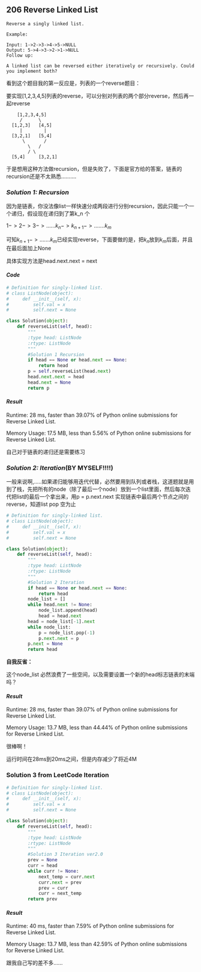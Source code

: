 ## 206 Reverse Linked List

```
Reverse a singly linked list.

Example:

Input: 1->2->3->4->5->NULL
Output: 5->4->3->2->1->NULL
Follow up:

A linked list can be reversed either iteratively or recursively. Could you implement both?
```



看到这个题目我的第一反应是，列表的一个reverse题目：

要实现[1,2,3,4,5]列表的reverse，可以分别对列表的两个部分reverse，然后再一起reverse

``` 
    [1,2,3,4,5]
     /		\
  [1,2,3]	[4,5]
  	 |		  |
  [3,2,1]	[5,4]
  	  \		  /
  	    \	/
  	    / \
  [5,4]     [3,2,1]
```

于是想用这种方法做recursion，但是失败了，下面是官方给的答案，链表的recursion还是不太熟悉..........

### *Solution 1: Recursion*

因为是链表，你没法像list一样快速分成两段进行分别recursion，因此只能一个一个递归，假设现在递归到了第k_n 个

$1->2->3->......k_n->k_{n+1}->.......k_m$

可知$k_{n+1}->.......k_m$已经实现reverse，下面要做的是，把$k_n$放到$k_m$后面，并且在最后面加上None

具体实现方法是head.next.next = next

#### *Code*

```python
# Definition for singly-linked list.
# class ListNode(object):
#     def __init__(self, x):
#         self.val = x
#         self.next = None

class Solution(object):
    def reverseList(self, head):
        """
        :type head: ListNode
        :rtype: ListNode
        """
        #Solution 1 Recursion
        if head == None or head.next == None:
            return head
        p = self.reverseList(head.next)
        head.next.next = head
        head.next = None
        return p
```



#### *Result*

Runtime: 28 ms, faster than 39.07% of Python online submissions for Reverse Linked List.

Memory Usage: 17.5 MB, less than 5.56% of Python online submissions for Reverse Linked List.



自己对于链表的递归还是需要练习

### *Solution 2: Iteration*(BY MYSELF!!!!)

一般来说啊,.....如果递归能够用迭代代替，必然要用到队列或者栈，这道题就是用到了栈，先把所有的node（除了最后一个node）放到一个list里面，然后每次迭代把list的最后一个拿出来，用p = p.next.next 实现链表中最后两个节点之间的reverse，知道list pop 空为止

```python
# Definition for singly-linked list.
# class ListNode(object):
#     def __init__(self, x):
#         self.val = x
#         self.next = None

class Solution(object):
    def reverseList(self, head):
        """
        :type head: ListNode
        :rtype: ListNode
        """
        #Solution 2 Iteration
        if head == None or head.next == None:
            return head
        node_list = []
        while head.next != None:
            node_list.append(head)
            head = head.next
        head = node_list[-1].next
        while node_list:
            p = node_list.pop(-1)
            p.next.next = p
        p.next = None
        return head
```

**自我反省：**

这个node_list 必然浪费了一些空间，以及需要设置一个新的head标志链表的末端吗？

#### *Result*

Runtime: 28 ms, faster than 39.07% of Python online submissions for Reverse Linked List.

Memory Usage: 13.7 MB, less than 44.44% of Python online submissions for Reverse Linked List.

很棒啊！

运行时间在28ms到20ms之间，但是内存减少了将近4M



### Solution 3 from LeetCode Iteration

```python
# Definition for singly-linked list.
# class ListNode(object):
#     def __init__(self, x):
#         self.val = x
#         self.next = None

class Solution(object):
    def reverseList(self, head):
        """
        :type head: ListNode
        :rtype: ListNode
        """
        #Solution 3 Iteration ver2.0
        prev = None
        curr = head
        while curr != None:
            next_temp = curr.next
            curr.next = prev
            prev = curr
            curr = next_temp
        return prev
```



#### *Result*

Runtime: 40 ms, faster than 7.59% of Python online submissions for Reverse Linked List.

Memory Usage: 13.7 MB, less than 42.59% of Python online submissions for Reverse Linked List.



跟我自己写的差不多......